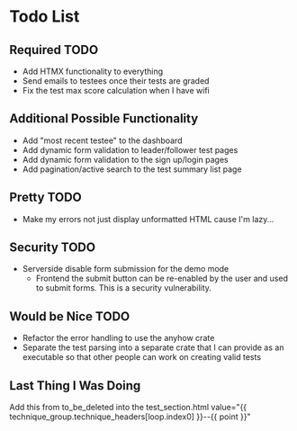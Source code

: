 # Todo List

## Required TODO
- Add HTMX functionality to everything
- Send emails to testees once their tests are graded
- Fix the test max score calculation when I have wifi

## Additional Possible Functionality
- Add "most recent testee" to the dashboard
- Add dynamic form validation to leader/follower test pages
- Add dynamic form validation to the sign up/login pages
- Add pagination/active search to the test summary list page

## Pretty TODO
- Make my errors not just display unformatted HTML cause I'm lazy...

## Security TODO
- Serverside disable form submission for the demo mode
    - Frontend the submit button can be re-enabled by the user and used to submit forms. This is a security vulnerability.


## Would be Nice TODO
- Refactor the error handling to use the anyhow crate
- Separate the test parsing into a separate crate that I can provide as an executable so that other people can work on creating valid tests


## Last Thing I Was Doing
Add this from to_be_deleted into the test_section.html value="{{ technique_group.technique_headers[loop.index0] }}--{{ point }}" 
